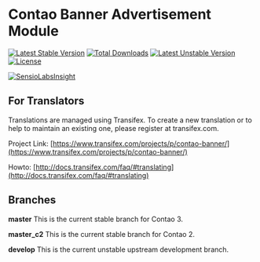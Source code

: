 Contao Banner Advertisement Module 
==================================
[![Latest Stable Version](https://poser.pugx.org/bugbuster/banner/v/stable.svg)](https://packagist.org/packages/bugbuster/banner) [![Total Downloads](https://poser.pugx.org/bugbuster/banner/downloads.svg)](https://packagist.org/packages/bugbuster/banner) [![Latest Unstable Version](https://poser.pugx.org/bugbuster/banner/v/unstable.svg)](https://packagist.org/packages/bugbuster/banner) [![License](https://poser.pugx.org/bugbuster/banner/license.svg)](https://packagist.org/packages/bugbuster/banner)

[![SensioLabsInsight](https://insight.sensiolabs.com/projects/288d9e0d-3710-438a-b8b1-ecfcc697ea86/small.png)](https://insight.sensiolabs.com/projects/288d9e0d-3710-438a-b8b1-ecfcc697ea86)

## For Translators
Translations are managed using Transifex. To create a new translation or to help to maintain an existing one, please register at transifex.com.

Project Link: [https://www.transifex.com/projects/p/contao-banner/](https://www.transifex.com/projects/p/contao-banner/)

Howto: [http://docs.transifex.com/faq/#translating](http://docs.transifex.com/faq/#translating)

## Branches

**master** This is the current stable branch for Contao 3.

**master_c2** This is the current stable branch for Contao 2.

**develop** This is the current unstable upstream development branch.


